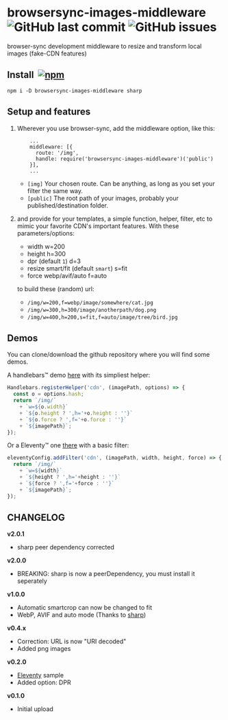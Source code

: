 # browsersync-images-middleware  ![GitHub last commit](https://img.shields.io/github/last-commit/tigersway/browsersync-images-middleware?style=flat-square) ![GitHub issues](https://img.shields.io/github/issues/tigersway/browsersync-images-middleware?style=flat-square)

browser-sync development middleware to resize and transform local images (fake-CDN features)


## Install  [![npm](https://img.shields.io/npm/v/browsersync-images-middleware?style=flat-square)](https://www.npmjs.com/package/browsersync-images-middleware)

```
npm i -D browsersync-images-middleware sharp
```

## Setup and features

1. Wherever you use browser-sync, add the middleware option, like this:
    ```
        ...
        middleware: [{
          route: '/img',
          handle: require('browsersync-images-middleware')('public')
        }],
        ...
    ```
    - `[img]` Your chosen route. Can be anything, as long as you set your filter the same way.
    - `[public]` The root path of your images, probably your published/destination folder.

2. and provide for your templates, a simple function, helper, filter, etc to mimic your favorite CDN's important features.
  With these parameters/options:
    - width                                 w=200
    - height                                h=300
    - dpr (default `1`)                     d=3
    - resize smart/fit (default `smart`)    s=fit
    - force webp/avif/auto                  f=auto

    to build these (random) url:
    - `/img/w=200,f=webp/image/somewhere/cat.jpg`
    - `/img/w=300,h=300/image/anotherpath/dog.png`
    - `/img/w=400,h=200,s=fit,f=auto/image/tree/bird.jpg`

## Demos

You can clone/download the github repository where you will find some demos.

A handlebars&trade; demo [here](https://github.com/TigersWay/browsersync-images-middleware/tree/main/demo) with its simpliest helper:
```js
Handlebars.registerHelper('cdn', (imagePath, options) => {
  const o = options.hash;
  return `/img/`
    + `w=${o.width}`
    + `${o.height ? ',h='+o.height : ''}`
    + `${o.force ? ',f='+o.force : ''}`
    + `${imagePath}`;
});
```

Or a Eleventy&trade; one [there](https://github.com/TigersWay/browsersync-images-middleware/tree/main/11ty-sample) with a basic filter:
```js
eleventyConfig.addFilter('cdn', (imagePath, width, height, force) => {
  return `/img/`
    + `w=${width}`
    + `${height ? ',h='+height : ''}`
    + `${force ? ',f='+force : ''}`
    + `${imagePath}`;
});
```

## CHANGELOG

**v2.0.1**
 - sharp peer dependency corrected

**v2.0.0**
- BREAKING: sharp is now a peerDependency, you must install it seperately

**v1.0.0**
- Automatic smartcrop can now be changed to fit
- WebP, AVIF and auto mode (Thanks to [sharp](https://github.com/lovell/sharp))

**v0.4.x**
- Correction: URL is now "URI decoded"
- Added png images

**v0.2.0**
- [Eleventy](https://www.11ty.dev/) sample
- Added option: DPR

**v0.1.0**
- Initial upload
